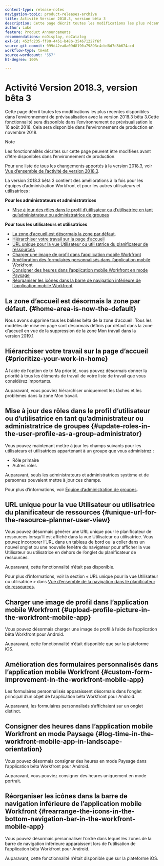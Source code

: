 ```yaml
---
content-type: release-notes
navigation-topic: product-releases-archive
title: Activité Version 2018.3, version bêta 3
description: Cette page décrit toutes les modifications les plus récentes disponibles dans l’environnement de prévisualisation avec la version 2018.3 bêta 3. Cette fonctionnalité sera disponible dans l’environnement de prévisualisation le 16 août 2018. Cela sera disponible dans l’environnement de production en novembre 2018.
author: Luke
feature: Product Announcements
recommendations: noDisplay, noCatalog
exl-id: 452fc235-ff90-4451-b48b-354671227f6f
source-git-commit: 099d42ea0a09d8190a79893c4cbd8d7d8b674acd
workflow-type: tm+mt
source-wordcount: '557'
ht-degree: 100%

---
```


# Activité Version 2018.3, version bêta 3

Cette page décrit toutes les modifications les plus récentes disponibles dans l’environnement de prévisualisation avec la version 2018.3 bêta 3.Cette fonctionnalité sera disponible dans l’environnement de prévisualisation le 16 août 2018. Cela sera disponible dans l’environnement de production en novembre 2018.

>[!NOTE]
>
>Les fonctionnalités décrites sur cette page peuvent être modifiées avant d’être disponibles dans l’environnement de production.

Pour une liste de tous les changements apportés à la version 2018.3, voir [Vue d’ensemble de l’activité de version 2018.3](../../../../product-announcements/product-releases/quarterly-release-archive/2018.3-release-activity/2018-3-release-activity-overview.md).

La version 2018.3 bêta 3 contient des améliorations à la fois pour les équipes d’administration Workfront et pour les autres utilisateurs et utilisatrices :

**Pour les administrateurs et administratrices**

* [Mise à jour des rôles dans le profil d’utilisateur ou d’utilisatrice en tant qu’administrateur ou administratrice de groupes](#update-roles-in-the-user-profile-as-a-group-administrator)

**Pour tous les utilisateurs et utilisatrices**

* [La zone d’accueil est désormais la zone par défaut](#home-area-is-now-the-default).
* [Hiérarchiser votre travail sur la page d’accueil](#prioritize-your-work-in-home)
* [URL unique pour la vue Utilisateur ou utilisatrice du planificateur de ressources](#unique-url-for-the-resource-planner-user-view)
* [Charger une image de profil dans l’application mobile Workfront](#upload-profile-picture-in-the-workfront-mobile-app)
* [Amélioration des formulaires personnalisés dans l’application mobile Workfront](#custom-form-improvement-in-the-workfront-mobile-app)
* [Consigner des heures dans l’application mobile Workfront en mode Paysage](#log-time-in-the-workfront-mobile-app-in-landscape-orientation)
* [Réorganiser les icônes dans la barre de navigation inférieure de l’application mobile Workfront](#rearrange-the-icons-in-the-bottom-navigation-bar-in-the-workfront-mobile-app)

## La zone d’accueil est désormais la zone par défaut. {#home-area-is-now-the-default}

Nous avons supprimé tous les balises bêta de la zone d’accueil. Tous les modèles de mise en page sont désormais définis par défaut dans la zone d’accueil en vue de la suppression de la zone Mon travail dans la version 2019.1.

## Hiérarchiser votre travail sur la page d’accueil {#prioritize-your-work-in-home}

À l’aide de l’option de tri Ma priorité, vous pouvez désormais donner la priorité à tous les éléments de travail de votre liste de travail que vous considérez importants.

Auparavant, vous pouviez hiérarchiser uniquement les tâches et les problèmes dans la zone Mon travail.

## Mise à jour des rôles dans le profil d’utilisateur ou d’utilisatrice en tant qu’administrateur ou administratrice de groupes {#update-roles-in-the-user-profile-as-a-group-administrator}

Vous pouvez maintenant mettre à jour les champs suivants pour les utilisateurs et utilisatrices appartenant à un groupe que vous administrez :

* Rôle primaire
* Autres rôles

Auparavant, seuls les administrateurs et administratrices système et de personnes pouvaient mettre à jour ces champs. 

Pour plus d’informations, voir [Équipe d’administration de groupes](../../../../administration-and-setup/manage-groups/group-roles/group-administrators.md).

## URL unique pour la vue Utilisateur ou utilisatrice du planificateur de ressources {#unique-url-for-the-resource-planner-user-view}

Vous pouvez désormais générer une URL unique pour le planificateur de ressources lorsqu’il est affiché dans la vue Utilisateur ou utilisatrice. Vous pouvez incorporer l’URL dans un tableau de bord ou la coller dans un nouvel onglet ou une nouvelle fenêtre du navigateur pour afficher la vue Utilisateur ou utilisatrice en dehors de l’onglet du planificateur de ressources.

Auparavant, cette fonctionnalité n’était pas disponible.

Pour plus d’informations, voir la section « URL unique pour la vue Utilisateur ou utilisatrice » dans [Vue d’ensemble de la navigation dans le planificateur de ressources](../../../../resource-mgmt/resource-planning/resource-planner-navigation.md).

## Charger une image de profil dans l’application mobile Workfront {#upload-profile-picture-in-the-workfront-mobile-app}

Vous pouvez désormais charger une image de profil à l’aide de l’application bêta Workfront pour Android.

Auparavant, cette fonctionnalité n’était disponible que sur la plateforme iOS. 

<!--
<p data-mc-conditions="QuicksilverOrClassic.Draft mode">For more information, see .</p>
-->

## Amélioration des formulaires personnalisés dans l’application mobile Workfront {#custom-form-improvement-in-the-workfront-mobile-app}

Les formulaires personnalisés apparaissent désormais dans l’onglet principal d’un objet de l’application bêta Workfront pour Android.

Auparavant, les formulaires personnalisés s’affichaient sur un onglet distinct.

<!--
<p data-mc-conditions="QuicksilverOrClassic.Draft mode">For more information, see the "Editing Custom Forms" section in .</p>
-->

## Consigner des heures dans l’application mobile Workfront en mode Paysage {#log-time-in-the-workfront-mobile-app-in-landscape-orientation}

Vous pouvez désormais consigner des heures en mode Paysage dans l’application bêta Workfront pour Android.

Auparavant, vous pouviez consigner des heures uniquement en mode portrait.

<!--
<p data-mc-conditions="QuicksilverOrClassic.Draft mode">For more information, see </p>
-->

## Réorganiser les icônes dans la barre de navigation inférieure de l’application mobile Workfront {#rearrange-the-icons-in-the-bottom-navigation-bar-in-the-workfront-mobile-app}

Vous pouvez désormais personnaliser l’ordre dans lequel les zones de la barre de navigation inférieure apparaissent lors de l’utilisation de l’application bêta Workfront pour Android.

Auparavant, cette fonctionnalité n’était disponible que sur la plateforme iOS.

<!--
<p data-mc-conditions="QuicksilverOrClassic.Draft mode">For more information, see .</p>
-->

